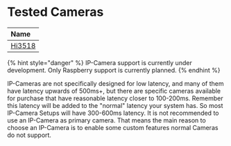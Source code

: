 # Tested Cameras

| Name |
| :--- |
| [Hi3518](http://www.hisilicon.com/en/Products)

{% hint style="danger" %}
IP-Camera support is currently under development.
Only Raspberry support is currently planned.
{% endhint %}

IP-Cameras are not specifically designed for low latency, and many of them have latency upwards of 500ms+, but there are specific cameras available for purchase that have reasonable latency closer to 100-200ms. Remember this latency will be added to the "normal" latency your system has. So most IP-Camera Setups will have 300-600ms latency. It is not recommended to use an IP-Camera as primary camera.
That means the main reason to choose an IP-Camera is to enable some custom features normal Cameras do not support.

